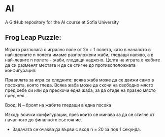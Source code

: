 # AI
A GitHub repository for the AI course at Sofia University

## Frog Leap Puzzle:
Играта разполага с игрално поле от 2n + 1 полета, като в началото в най-десните n полета имаме разположени жаби, гледащи наляво, а в най-левите n полета - жаби, гледащи надясно. Целта на играта е жабите да си разменят местата и да се стигне до противоположната конфигурация:

Правилата за игра са следните: всяка жаба може да се движи само в посоката, която гледа. Всяка жаба може да скочи на свободно място пред себе си или да прескочи една жаба, за да отиде на празно място пред нея.

Вход: N – броят на жабите гледащи в една посока

Изход: всички конфигурации, през които се минава за да се стигне от началното до финалното състояние.

* Задачата се очаква да върви с вход n = 20 за под 1 секунда.